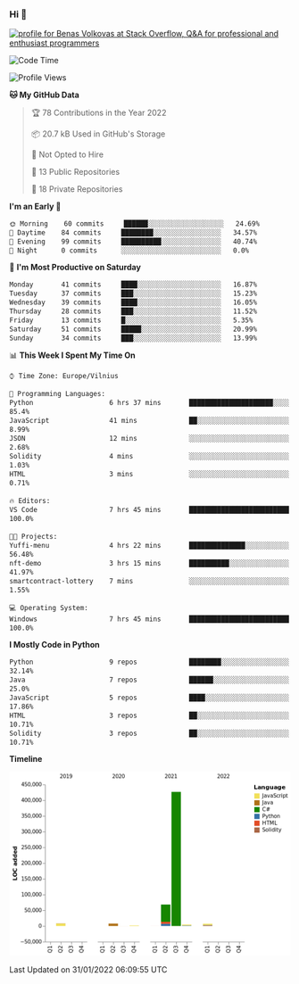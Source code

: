 ### Hi 👋
<a href="https://stackoverflow.com/users/14954249/benas-volkovas"><img src="https://stackoverflow.com/users/flair/14954249.png?theme=dark" width="208" height="58" alt="profile for Benas Volkovas at Stack Overflow, Q&amp;A for professional and enthusiast programmers" title="profile for Benas Volkovas at Stack Overflow, Q&amp;A for professional and enthusiast programmers"></a>

<!--START_SECTION:waka-->
![Code Time](http://img.shields.io/badge/Code%20Time-557%20hrs%2056%20mins-blue)

![Profile Views](http://img.shields.io/badge/Profile%20Views-0-blue)

**🐱 My GitHub Data** 

> 🏆 78 Contributions in the Year 2022
 > 
> 📦 20.7 kB Used in GitHub's Storage 
 > 
> 🚫 Not Opted to Hire
 > 
> 📜 13 Public Repositories 
 > 
> 🔑 18 Private Repositories  
 > 
**I'm an Early 🐤** 

```text
🌞 Morning    60 commits     ██████░░░░░░░░░░░░░░░░░░░   24.69% 
🌆 Daytime    84 commits     ████████░░░░░░░░░░░░░░░░░   34.57% 
🌃 Evening    99 commits     ██████████░░░░░░░░░░░░░░░   40.74% 
🌙 Night      0 commits      ░░░░░░░░░░░░░░░░░░░░░░░░░   0.0%

```
📅 **I'm Most Productive on Saturday** 

```text
Monday       41 commits     ████░░░░░░░░░░░░░░░░░░░░░   16.87% 
Tuesday      37 commits     ███░░░░░░░░░░░░░░░░░░░░░░   15.23% 
Wednesday    39 commits     ████░░░░░░░░░░░░░░░░░░░░░   16.05% 
Thursday     28 commits     ███░░░░░░░░░░░░░░░░░░░░░░   11.52% 
Friday       13 commits     █░░░░░░░░░░░░░░░░░░░░░░░░   5.35% 
Saturday     51 commits     █████░░░░░░░░░░░░░░░░░░░░   20.99% 
Sunday       34 commits     ███░░░░░░░░░░░░░░░░░░░░░░   13.99%

```


📊 **This Week I Spent My Time On** 

```text
⌚︎ Time Zone: Europe/Vilnius

💬 Programming Languages: 
Python                   6 hrs 37 mins       █████████████████████░░░░   85.4% 
JavaScript               41 mins             ██░░░░░░░░░░░░░░░░░░░░░░░   8.99% 
JSON                     12 mins             ░░░░░░░░░░░░░░░░░░░░░░░░░   2.68% 
Solidity                 4 mins              ░░░░░░░░░░░░░░░░░░░░░░░░░   1.03% 
HTML                     3 mins              ░░░░░░░░░░░░░░░░░░░░░░░░░   0.71%

🔥 Editors: 
VS Code                  7 hrs 45 mins       █████████████████████████   100.0%

🐱‍💻 Projects: 
Yuffi-menu               4 hrs 22 mins       ██████████████░░░░░░░░░░░   56.48% 
nft-demo                 3 hrs 15 mins       ██████████░░░░░░░░░░░░░░░   41.97% 
smartcontract-lottery    7 mins              ░░░░░░░░░░░░░░░░░░░░░░░░░   1.55%

💻 Operating System: 
Windows                  7 hrs 45 mins       █████████████████████████   100.0%

```

**I Mostly Code in Python** 

```text
Python                   9 repos             ████████░░░░░░░░░░░░░░░░░   32.14% 
Java                     7 repos             ██████░░░░░░░░░░░░░░░░░░░   25.0% 
JavaScript               5 repos             ████░░░░░░░░░░░░░░░░░░░░░   17.86% 
HTML                     3 repos             ██░░░░░░░░░░░░░░░░░░░░░░░   10.71% 
Solidity                 3 repos             ██░░░░░░░░░░░░░░░░░░░░░░░   10.71%

```


**Timeline**

![Chart not found](https://raw.githubusercontent.com/BenasVolkovas/BenasVolkovas/main/charts/bar_graph.png) 


 Last Updated on 31/01/2022 06:09:55 UTC
<!--END_SECTION:waka-->
